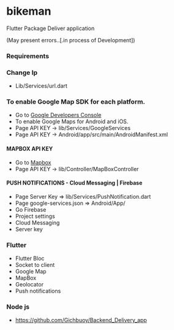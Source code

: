 # bikeman

Flutter Package Deliver application

(May present errors..[.in process of Development])


### Requirements

### Change Ip
  * Lib/Services/url.dart
  
### To enable Google Map SDK for each platform.
  * Go to [Google Developers Console](https://console.cloud.google.com)
  * To enable Google Maps for Android and iOS.
  * Page API KEY -> lib/Services/GoogleServices
  * Page API KEY -> Android/app/src/main/AndroidManifest.xml

#### MAPBOX API KEY
 * Go to [Mapbox](https://www.mapbox.com/)
 * Page API KEY -> lib/Controller/MapBoxController

#### PUSH NOTIFICATIONS - Cloud Messaging | Firebase
 * Page Server Key => lib/Services/PushNotification.dart
 * Page google-services.json => Android/App/
 * Go Firebase
 * Project settings
 * Cloud Messaging
 * Server key

### Flutter
 * Flutter Bloc 
 * Socket to client
 * Google Map
 * MapBox
 * Geolocator
 * Push notifications

### Node js
 * https://github.com/Gichbuoy/Backend_Delivery_app

 
